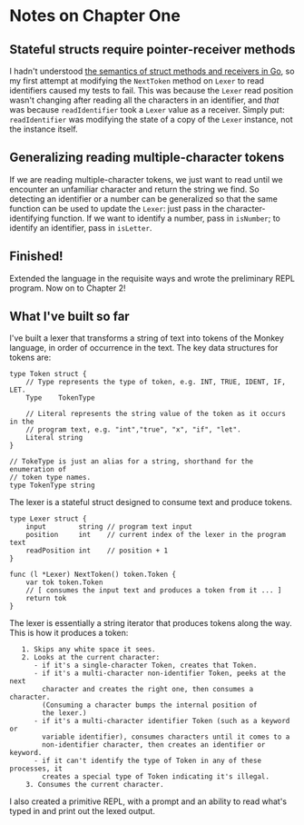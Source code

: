 # Notes on Chapter One

## Stateful structs require pointer-receiver methods
I hadn't understood [the semantics of struct methods and receivers in
Go](https://golang.org/doc/faq#methods_on_values_or_pointers), so my first
attempt at modifying the `NextToken` method on `Lexer` to read identifiers
caused my tests to fail. This was because the `Lexer` read position wasn't
changing after reading all the characters in an identifier, and _that_ was
because `readIdentifier` took a `Lexer` value as a receiver. Simply put:
`readIdentifier` was modifying the state of a copy of the `Lexer` instance, not
the instance itself.

## Generalizing reading multiple-character tokens
If we are reading multiple-character tokens, we just want to read until we
encounter an unfamiliar character and return the string we find. So detecting an
identifier or a number can be generalized so that the same function can be used
to update the `Lexer`: just pass in the character-identifying function. If we
want to identify a number, pass in `isNumber`; to identify an identifier, pass
in `isLetter`.

## Finished!

Extended the language in the requisite ways and wrote the preliminary REPL
program. Now on to Chapter 2!

## What I've built so far

I've built a lexer that transforms a string of text into tokens of the Monkey
language, in order of occurrence in the text. The key data structures for tokens
are:
```
type Token struct {
    // Type represents the type of token, e.g. INT, TRUE, IDENT, IF, LET.
    Type    TokenType

    // Literal represents the string value of the token as it occurs in the
    // program text, e.g. "int","true", "x", "if", "let".
    Literal string
}

// TokeType is just an alias for a string, shorthand for the enumeration of
// token type names.
type TokenType string
```
The lexer is a stateful struct designed to consume text and produce tokens.
```
type Lexer struct {
    input        string // program text input
    position     int    // current index of the lexer in the program text
    readPosition int    // position + 1
}

func (l *Lexer) NextToken() token.Token {
    var tok token.Token
    // [ consumes the input text and produces a token from it ... ]
    return tok
}
```
The lexer is essentially a string iterator that produces tokens along the way.
This is how it produces a token:
```
   1. Skips any white space it sees.
   2. Looks at the current character:
      - if it's a single-character Token, creates that Token.
      - if it's a multi-character non-identifier Token, peeks at the next
        character and creates the right one, then consumes a character.
        (Consuming a character bumps the internal position of
        the lexer.)
      - if it's a multi-character identifier Token (such as a keyword or
        variable identifier), consumes characters until it comes to a
        non-identifier character, then creates an identifier or keyword.
      - if it can't identify the type of Token in any of these processes, it
        creates a special type of Token indicating it's illegal.
    3. Consumes the current character.
```
I also created a primitive REPL, with a prompt and an ability to read what's
typed in and print out the lexed output.
